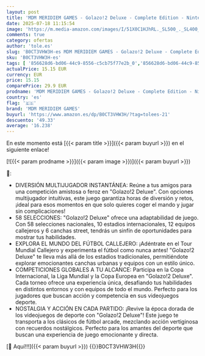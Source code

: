 ```yaml
---
layout: post
title: 'MDM MERIDIEM GAMES - Golazo!2 Deluxe - Complete Edition - Nintendo Switch'
date: 2025-07-18 11:15:54
image: 'https://m.media-amazon.com/images/I/51X0C1HJhRL._SL500_._SL400_.jpg'
comments: true
category: ofertas
author: 'tole.es'
slug: 'B0CT3VHW3H-es MDM MERIDIEM GAMES - Golazo!2 Deluxe - Complete Edition -...'
sku: 'B0CT3VHW3H-es'
tags: [ '856628d6-bd06-44c9-8556-c5cb75f77e2b_0','856628d6-bd06-44c9-8556-c5cb75f77e2b_2201','856628d6-bd06-44c9-8556-c5cb75f77e2b_3601','Arborist Merchandising Root','Hardware y juegos para Nintendo Switch','Juegos para Nintendo Switch','Preventa de Videojuegos','Self Service','Special Features Stores','Videojuegos','Videojuegos más esperados','mdm meridiem games','nintendo','🇪🇸', ]
actualPrice: 15.15 EUR
currency: EUR
price: 15.15
comparePrice: 29.9 EUR
prodname: 'MDM MERIDIEM GAMES - Golazo!2 Deluxe - Complete Edition - Nintendo Switch'
country: 'es'
flag: '🇪🇸'
brand: 'MDM MERIDIEM GAMES'
buyurl: 'https://www.amazon.es/dp/B0CT3VHW3H/?tag=tolees-21'
descuento: '49.33'
average: '16.238'
---
```


En este momento está [{{< param title >}}]({{< param buyurl >}}) en el siguiente enlace!

[![{{< param prodname >}}]({{< param image >}})]({{< param buyurl >}})

🔎:

- DIVERSIÓN MULTIJUGADOR INSTANTÁNEA: Reúne a tus amigos para una competición amistosa o feroz en "Golazo!2 Deluxe". Con opciones multijugador intuitivas, este juego garantiza horas de diversión y retos, ¡ideal para esos momentos en que solo quieres coger el mando y jugar sin complicaciones!
- 58 SELECCIONES: "Golazo!2 Deluxe" ofrece una adaptabilidad de juego. Con 58 selecciones nacionales, 10 estadios internacionales, 12 equipos callejeros y 6 canchas street, tendrás un sinfín de oportunidades para mostrar tus habilidades.
- EXPLORA EL MUNDO DEL FÚTBOL CALLEJERO: ¡Adéntrate en el Tour Mundial Callejero y experimenta el fútbol como nunca antes! "Golazo!2 Deluxe" te lleva más allá de los estadios tradicionales, permitiéndote explorar emocionantes canchas urbanas y equipos con un estilo único.
- COMPETICIONES GLOBALES A TU ALCANCE: Participa en la Copa Internacional, la Liga Mundial y la Copa Europea en "Golazo!2 Deluxe". Cada torneo ofrece una experiencia única, desafiando tus habilidades en distintos entornos y con equipos de todo el mundo. Perfecto para los jugadores que buscan acción y competencia en sus videojuegos deporte.
- NOSTALGIA Y ACCIÓN EN CADA PARTIDO: ¡Revive la época dorada de los videojuegos de deporte con "Golazo!2 Deluxe"! Este juego te transporta a los clásicos de fútbol arcade, mezclando acción vertiginosa con recuerdos nostálgicos. Perfecto para los amantes del deporte que buscan una experiencia de juego emocionante y directa.

[🛒 Aquí!!!]({{< param buyurl >}})
{{<world>}}B0CT3VHW3H{{</world>}}
